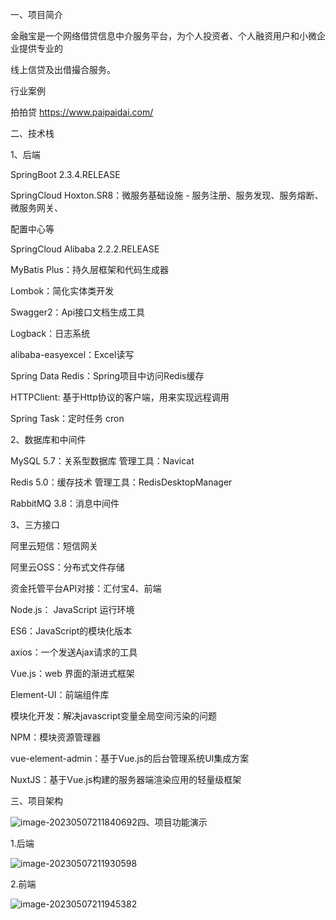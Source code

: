一、项目简介 

金融宝是一个网络借贷信息中介服务平台，为个人投资者、个人融资用户和小微企业提供专业的 

线上信贷及出借撮合服务。 

行业案例 

拍拍贷 https://www.paipaidai.com/ 



二、技术栈

1、后端 

SpringBoot 2.3.4.RELEASE 

SpringCloud Hoxton.SR8：微服务基础设施 - 服务注册、服务发现、服务熔断、微服务网关、 

配置中心等 

SpringCloud Alibaba 2.2.2.RELEASE 

MyBatis Plus：持久层框架和代码生成器 

Lombok：简化实体类开发 

Swagger2：Api接口文档生成工具 

Logback：日志系统 

alibaba-easyexcel：Excel读写 

Spring Data Redis：Spring项目中访问Redis缓存 

HTTPClient: 基于Http协议的客户端，用来实现远程调用 

Spring Task：定时任务 cron 

2、数据库和中间件 

MySQL 5.7：关系型数据库 管理工具：Navicat 

Redis 5.0：缓存技术 管理工具：RedisDesktopManager 

RabbitMQ 3.8：消息中间件 

3、三方接口 

阿里云短信：短信网关 

阿里云OSS：分布式文件存储 

资金托管平台API对接：汇付宝4、前端 

Node.js： JavaScript 运行环境 

ES6：JavaScript的模块化版本 

axios：一个发送Ajax请求的工具 

Vue.js：web 界面的渐进式框架 

Element-UI：前端组件库 

模块化开发：解决javascript变量全局空间污染的问题 

NPM：模块资源管理器 

vue-element-admin：基于Vue.js的后台管理系统UI集成方案 

NuxtJS：基于Vue.js构建的服务器端渲染应用的轻量级框架 



三、项目架构



![image-20230507211840692](../Downloads/Simple-Mail-Server-master/images/image-20230507211840692.png)四、项目功能演示

1.后端



![image-20230507211930598](../Downloads/Simple-Mail-Server-master/images/image-20230507211930598.png)

2.前端

![image-20230507211945382](../Downloads/Simple-Mail-Server-master/images/image-20230507211945382.png)